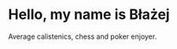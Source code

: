<html>
<body>
<h1>Hello, my name is Błażej</h1>
<p> Average calistenics, chess and poker enjoyer. </p>
</body>
</html> 

